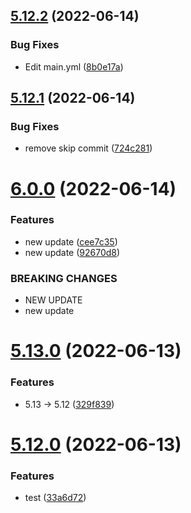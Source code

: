 ## [5.12.2](https://github.com/Hussein-Attie/APT3/compare/v5.12.1...v5.12.2) (2022-06-14)


### Bug Fixes

* Edit main.yml ([8b0e17a](https://github.com/Hussein-Attie/APT3/commit/8b0e17acb31da9d9bb41e6a8bc812c071100fdae))



## [5.12.1](https://github.com/Hussein-Attie/APT3/compare/v6.0.0...v5.12.1) (2022-06-14)


### Bug Fixes

* remove skip commit ([724c281](https://github.com/Hussein-Attie/APT3/commit/724c28195a284f70f85fd92025f2988110662558))



# [6.0.0](https://github.com/Hussein-Attie/APT3/compare/v5.13.0...v6.0.0) (2022-06-14)


### Features

* new update ([cee7c35](https://github.com/Hussein-Attie/APT3/commit/cee7c35209b12befc31c70a8cf4d390ae5ab21fe))
* new update  ([92670d8](https://github.com/Hussein-Attie/APT3/commit/92670d83efe1f35a716f30e3b42b232281513f97))


### BREAKING CHANGES

* NEW UPDATE
* new update



# [5.13.0](https://github.com/Hussein-Attie/APT3/compare/v5.12.0...v5.13.0) (2022-06-13)


### Features

* 5.13 -> 5.12 ([329f839](https://github.com/Hussein-Attie/APT3/commit/329f839d3f0a7240db7f1c1bc67eb63fd2f51ea0))



# [5.12.0](https://github.com/Hussein-Attie/APT3/compare/v5.11.0...v5.12.0) (2022-06-13)


### Features

* test ([33a6d72](https://github.com/Hussein-Attie/APT3/commit/33a6d723cf410de49aa135598776221ebb7bb683))



